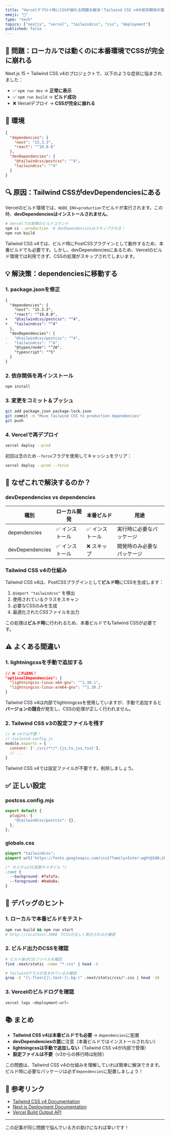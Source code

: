 ```yaml
---
title: "Vercelデプロイ時にCSSが崩れる問題を解決！Tailwind CSS v4の依存関係の罠"
emoji: "🎨"
type: "tech"
topics: ["nextjs", "vercel", "tailwindcss", "css", "deployment"]
published: false
---
```


## 🚨 問題：ローカルでは動くのに本番環境でCSSが完全に崩れる

Next.js 15 + Tailwind CSS v4のプロジェクトで、以下のような症状に悩まされました：

- ✅ `npm run dev` → **正常に表示**
- ✅ `npm run build` → **ビルド成功**
- ❌ Vercelデプロイ → **CSSが完全に崩れる**

## 📝 環境

```json
{
  "dependencies": {
    "next": "15.3.3",
    "react": "^19.0.0"
  },
  "devDependencies": {
    "@tailwindcss/postcss": "^4",
    "tailwindcss": "^4"
  }
}
```

## 🔍 原因：Tailwind CSSがdevDependenciesにある

Vercelのビルド環境では、`NODE_ENV=production`でビルドが実行されます。この時、**devDependenciesはインストールされません**。

```bash
# Vercelでの実際のビルドコマンド
npm ci --production  # devDependenciesはスキップされる！
npm run build
```

Tailwind CSS v4では、ビルド時にPostCSSプラグインとして動作するため、本番ビルドでも必要です。しかし、devDependenciesにあるため、Vercelのビルド環境では利用できず、CSSの処理がスキップされてしまいます。

## 💡 解決策：dependenciesに移動する

### 1. package.jsonを修正

```diff
{
  "dependencies": {
    "next": "15.3.3",
    "react": "^19.0.0",
+   "@tailwindcss/postcss": "^4",
+   "tailwindcss": "^4"
  },
  "devDependencies": {
-   "@tailwindcss/postcss": "^4",
-   "tailwindcss": "^4",
    "@types/node": "^20",
    "typescript": "^5"
  }
}
```

### 2. 依存関係を再インストール

```bash
npm install
```

### 3. 変更をコミット＆プッシュ

```bash
git add package.json package-lock.json
git commit -m "Move Tailwind CSS to production dependencies"
git push
```

### 4. Vercelで再デプロイ

```bash
vercel deploy --prod
```

初回は念のため`--force`フラグを使用してキャッシュをクリア：

```bash
vercel deploy --prod --force
```

## 🎯 なぜこれで解決するのか？

### devDependencies vs dependencies

| 種別 | ローカル開発 | 本番ビルド | 用途 |
|------|------------|-----------|-----|
| dependencies | ✅ インストール | ✅ インストール | 実行時に必要なパッケージ |
| devDependencies | ✅ インストール | ❌ スキップ | 開発時のみ必要なパッケージ |

### Tailwind CSS v4の仕組み

Tailwind CSS v4は、PostCSSプラグインとして**ビルド時**にCSSを生成します：

1. `@import "tailwindcss"` を検出
2. 使用されているクラスをスキャン
3. 必要なCSSのみを生成
4. 最適化されたCSSファイルを出力

この処理は**ビルド時**に行われるため、本番ビルドでもTailwind CSSが必要です。

## ⚠️ よくある間違い

### 1. lightningcssを手動で追加する

```json
// ❌ これはNG！
"optionalDependencies": {
  "lightningcss-linux-x64-gnu": "^1.30.1",
  "lightningcss-linux-arm64-gnu": "^1.30.1"
}
```

Tailwind CSS v4は内部でlightningcssを使用していますが、手動で追加すると**バージョンの競合**が発生し、CSSの処理が正しく行われません。

### 2. Tailwind CSS v3の設定ファイルを残す

```javascript
// ❌ v4では不要！
// tailwind.config.js
module.exports = {
  content: ['./src/**/*.{js,ts,jsx,tsx}'],
  // ...
}
```

Tailwind CSS v4では設定ファイルが不要です。削除しましょう。

## ✅ 正しい設定

### postcss.config.mjs

```javascript
export default {
  plugins: {
    "@tailwindcss/postcss": {},
  },
};
```

### globals.css

```css
@import "tailwindcss";
@import url('https://fonts.googleapis.com/css2?family=Inter:wght@100;200;300;400;500;600;700;800;900&display=swap');

/* カスタムCSS変数やスタイル */
:root {
  --background: #fafafa;
  --foreground: #0a0a0a;
}
```

## 🚀 デバッグのヒント

### 1. ローカルで本番ビルドをテスト

```bash
npm run build && npm run start
# http://localhost:3000 でCSSが正しく表示されるか確認
```

### 2. ビルド出力のCSSを確認

```bash
# ビルド後のCSSファイルを確認
find .next/static -name "*.css" | head -5

# Tailwindクラスが含まれているか確認
grep -E "(\.flex\{|\.text-|\.bg-)" .next/static/css/*.css | head -10
```

### 3. Vercelのビルドログを確認

```bash
vercel logs <deployment-url>
```

## 📚 まとめ

- **Tailwind CSS v4は本番ビルドでも必要** → `dependencies`に配置
- **devDependenciesの罠**に注意（本番ビルドではインストールされない）
- **lightningcssは手動で追加しない**（Tailwind CSS v4が内部で管理）
- **設定ファイルは不要**（v3からの移行時は削除）

この問題は、Tailwind CSS v4の仕組みを理解していれば簡単に解決できます。ビルド時に必要なパッケージは必ず`dependencies`に配置しましょう！

## 🔗 参考リンク

- [Tailwind CSS v4 Documentation](https://tailwindcss.com/docs/v4-beta)
- [Next.js Deployment Documentation](https://nextjs.org/docs/deployment)
- [Vercel Build Output API](https://vercel.com/docs/build-output-api/v3)

---

この記事が同じ問題で悩んでいる方の助けになれば幸いです！